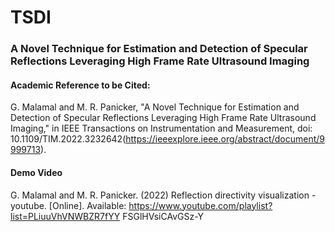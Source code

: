 # TSDI
### A Novel Technique for Estimation and Detection of Specular Reflections Leveraging High Frame Rate Ultrasound Imaging

#### **Academic Reference to be Cited:**
G. Malamal and M. R. Panicker, "A Novel Technique for Estimation and Detection of Specular Reflections Leveraging High Frame Rate Ultrasound Imaging," in IEEE Transactions on Instrumentation and Measurement, doi: 10.1109/TIM.2022.3232642(https://ieeexplore.ieee.org/abstract/document/9999713).

#### Demo Video

G. Malamal and M. R. Panicker. (2022) Reflection directivity visualization - youtube. [Online]. Available: https://www.youtube.com/playlist?list=PLiuuVhVNWBZR7fYY FSGlHVsiCAvGSz-Y
